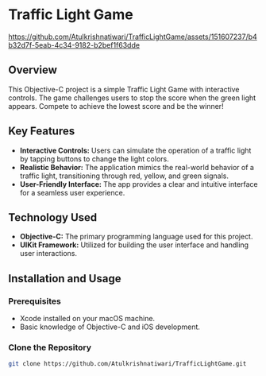# Traffic Light Game

https://github.com/Atulkrishnatiwari/TrafficLightGame/assets/151607237/b4b32d7f-5eab-4c34-9182-b2bef1f63dde
## Overview

This Objective-C project is a simple Traffic Light Game with interactive controls. 
The game challenges users to stop the score when
the green light appears. Compete to achieve the lowest score and be the winner!
## Key Features

- **Interactive Controls:** Users can simulate the operation of a traffic light by tapping buttons to change the light colors.
- **Realistic Behavior:** The application mimics the real-world behavior of a traffic light, transitioning through red, yellow, and green signals.
- **User-Friendly Interface:** The app provides a clear and intuitive interface for a seamless user experience.

## Technology Used

- **Objective-C:** The primary programming language used for this project.
- **UIKit Framework:** Utilized for building the user interface and handling user interactions.

## Installation and Usage

### Prerequisites

- Xcode installed on your macOS machine.
- Basic knowledge of Objective-C and iOS development.

### Clone the Repository

```bash
git clone https://github.com/Atulkrishnatiwari/TrafficLightGame.git

